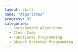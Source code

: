 ```yaml
---
layout: skill
name: "Algorithms"
progress: 92
categories:
  - Sort/Search Algorithms
  - Clean Code
  - Functional Programming
  - Object Oriented Programming
---
```

